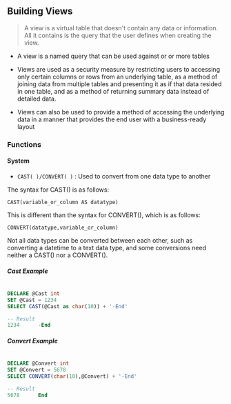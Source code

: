 ## Building Views

> A view is a virtual table that doesn't contain any data or information. All it contains is the query that the user defines
when creating the view.

- A view is a named query that can be used against or or more tables

- Views are used
as a security measure by restricting users to accessing only certain columns or rows from an underlying table, as a
method of joining data from multiple tables and presenting it as if that data resided in one table, and as a method of
returning summary data instead of detailed data.

- Views can also be used to provide a method of accessing the underlying data in a manner that provides the end
user with a business-ready layout

### Functions

#### System

-  `CAST( )/CONVERT( )`  : Used to convert from one data type to another


The syntax for CAST() is as follows:

`CAST(variable_or_column AS datatype)`

This is different than the syntax for CONVERT(), which is as follows:

`CONVERT(datatype,variable_or_column)`

Not all data types can be converted between each other, such as converting a datetime to a text data type,
and some conversions need neither a CAST() nor a CONVERT(). 

##### Cast Example 
```SQL

DECLARE @Cast int
SET @Cast = 1234
SELECT CAST(@Cast as char(10)) + '-End'

-- Result
1234      -End

```
##### Convert Example 
```SQL

DECLARE @Convert int
SET @Convert = 5678
SELECT CONVERT(char(10),@Convert) + '-End'

-- Result
5678      End

```

